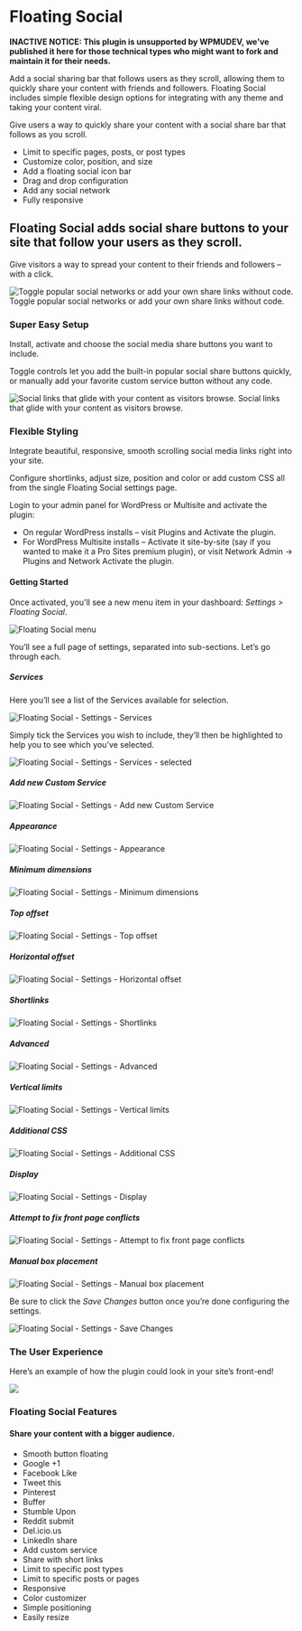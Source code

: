 # Floating Social

**INACTIVE NOTICE: This plugin is unsupported by WPMUDEV, we've published it here for those technical types who might want to fork and maintain it for their needs.**

Add a social sharing bar that follows users as they scroll, allowing them to quickly share your content with friends and followers. Floating Social includes simple flexible design options for integrating with any theme and taking your content viral.

Give users a way to quickly share your content with a social share bar that follows as you scroll.

* Limit to specific pages, posts, or post types 
* Customize color, position, and size 
* Add a floating social icon bar 
* Drag and drop configuration 
* Add any social network 
* Fully responsive 

## Floating Social adds social share buttons to your site that follow your users as they scroll.

Give visitors a way to spread your content to their friends and followers – with a click.

![Toggle popular social networks or add your own share links without code.][36]
Toggle popular social networks or add your own share links without code.

### Super Easy Setup

Install, activate and choose the social media share buttons you want to include.

Toggle controls let you add the built-in popular social share buttons quickly, or manually add your favorite custom service button without any code.

![Social links that glide with your content as visitors browse.][37]
Social links that glide with your content as visitors browse.

### Flexible Styling

Integrate beautiful, responsive, smooth scrolling social media links right into your site.

Configure shortlinks, adjust size, position and color or add custom CSS all from the single Floating Social settings page.

Login to your admin panel for WordPress or Multisite and activate the plugin:

* On regular WordPress installs – visit Plugins and Activate the plugin.
* For WordPress Multisite installs – Activate it site-by-site (say if you wanted to make it a Pro Sites premium plugin), or visit Network Admin -> Plugins and Network Activate the plugin.

#### Getting Started

Once activated, you'll see a new menu item in your dashboard: _Settings > Floating Social_.

![Floating Social menu][39]

You’ll see a full page of settings, separated into sub-sections. Let’s go through each.

##### Services

Here you’ll see a list of the Services available for selection.

![Floating Social - Settings - Services][40]

Simply tick the Services you wish to include, they’ll then be highlighted to help you to see which you’ve selected.

![Floating Social - Settings - Services - selected][41]

##### Add new Custom Service

![Floating Social - Settings - Add new Custom Service][42]

##### Appearance

![Floating Social - Settings - Appearance][43]

##### Minimum dimensions

![Floating Social - Settings - Minimum dimensions][44]

##### Top offset

![Floating Social - Settings - Top offset][45]

##### Horizontal offset

![Floating Social - Settings - Horizontal offset][46]

##### Shortlinks

![Floating Social - Settings - Shortlinks][47]

##### Advanced

![Floating Social - Settings - Advanced][48]

##### Vertical limits

![Floating Social - Settings - Vertical limits][49]

##### Additional CSS

![Floating Social - Settings - Additional CSS][50]

##### Display

![Floating Social - Settings - Display][51]

##### Attempt to fix front page conflicts

![Floating Social - Settings - Attempt to fix front page conflicts][52]

##### Manual box placement

![Floating Social - Settings - Manual box placement][53]

Be sure to click the _Save Changes_ button once you’re done configuring the settings.

![Floating Social - Settings - Save Changes][54]

### The User Experience

Here’s an example of how the plugin could look in your site’s front-end!

![][55]

### Floating Social Features

#### Share your content with a bigger audience. 

* Smooth button floating 
* Google +1 
* Facebook Like 
* Tweet this 
* Pinterest 
* Buffer 
* Stumble Upon 
* Reddit submit 
* Del.icio.us 
* LinkedIn share 
* Add custom service 
* Share with short links 
* Limit to specific post types 
* Limit to specific posts or pages 
* Responsive 
* Color customizer 
* Simple positioning 
* Easily resize

[36]: https://premium.wpmudev.org/wp-content/uploads/2011/08/floating-social-735x470.jpg
[37]: https://premium.wpmudev.org/wp-content/uploads/2011/08/floating-social-front-735x470.jpg
[39]: https://premium.wpmudev.org/wp-content/uploads/2011/08/Floating-Social-menu.png
[40]: https://premium.wpmudev.org/wp-content/uploads/2011/08/Floating-Social-Settings-Services.png
[41]: https://premium.wpmudev.org/wp-content/uploads/2011/08/Floating-Social-Settings-Services-selected.png
[42]: https://premium.wpmudev.org/wp-content/uploads/2011/08/Floating-Social-Settings-Add-new-Custom-Service.png
[43]: https://premium.wpmudev.org/wp-content/uploads/2011/08/Floating-Social-Settings-Appearance.png
[44]: https://premium.wpmudev.org/wp-content/uploads/2011/08/Floating-Social-Settings-Minimum-dimensions.png
[45]: https://premium.wpmudev.org/wp-content/uploads/2011/08/Floating-Social-Settings-Top-offset.png
[46]: https://premium.wpmudev.org/wp-content/uploads/2011/08/Floating-Social-Settings-Horizontal-offset.png
[47]: https://premium.wpmudev.org/wp-content/uploads/2011/08/Floating-Social-Settings-Shortlinks.png
[48]: https://premium.wpmudev.org/wp-content/uploads/2011/08/Floating-Social-Settings-Advanced.png
[49]: https://premium.wpmudev.org/wp-content/uploads/2011/08/Floating-Social-Settings-Vertical-limits.png
[50]: https://premium.wpmudev.org/wp-content/uploads/2011/08/Floating-Social-Settings-Additional-CSS.png
[51]: https://premium.wpmudev.org/wp-content/uploads/2011/08/Floating-Social-Settings-Display.png
[52]: https://premium.wpmudev.org/wp-content/uploads/2011/08/Floating-Social-Settings-Attempt-to-fix-front-page-conflicts.png
[53]: https://premium.wpmudev.org/wp-content/uploads/2011/08/Floating-Social-Settings-Manual-box-placement.png
[54]: https://premium.wpmudev.org/wp-content/uploads/2011/08/Floating-Social-Settings-Save-Changes.png
[55]: https://premium.wpmudev.org/wp-content/uploads/2011/08/floatingsocialinaction.png
